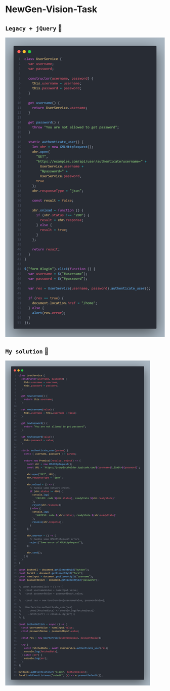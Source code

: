 # NewGen-Vision-Task
## `Legacy + jQuery` 🥰 
![image](https://github.com/Fpsska/NewGen-Vision-Task/blob/main/images/legacy.png)
## `My solution` 🤠
![image](https://github.com/Fpsska/NewGen-Vision-Task/blob/main/images/solution.png)
